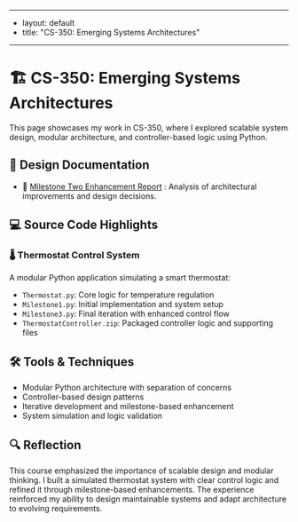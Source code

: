 - ---
- layout: default
- title: "CS-350: Emerging Systems Architectures"
- ---


# 🏗️ CS-350: Emerging Systems Architectures

This page showcases my work in CS-350, where I explored scalable system design, modular architecture, and controller-based logic using Python.

## 📄 Design Documentation

- 📘 [Milestone Two Enhancement Report](CS%20499%203-2%20Milestone%20Two%20Enhancement%20One%20Software%20Design%20and%20Engineering.docx)
: Analysis of architectural improvements and design decisions.

## 💻 Source Code Highlights

### 🌡️ Thermostat Control System
A modular Python application simulating a smart thermostat:

- `Thermostat.py`: Core logic for temperature regulation  
- `Milestone1.py`: Initial implementation and system setup  
- `Milestone3.py`: Final iteration with enhanced control flow  
- `ThermostatController.zip`: Packaged controller logic and supporting files

## 🛠️ Tools & Techniques

- Modular Python architecture with separation of concerns  
- Controller-based design patterns  
- Iterative development and milestone-based enhancement  
- System simulation and logic validation

## 🔍 Reflection

This course emphasized the importance of scalable design and modular thinking. I built a simulated thermostat system with clear control logic and refined it through milestone-based enhancements. The experience reinforced my ability to design maintainable systems and adapt architecture to evolving requirements.

